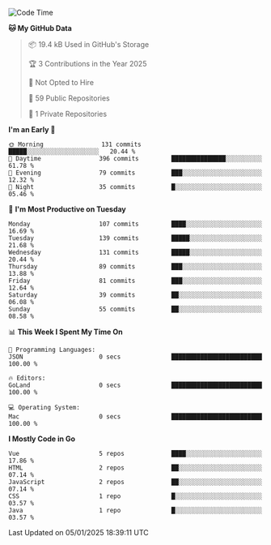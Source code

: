<!--START_SECTION:waka-->
![Code Time](http://img.shields.io/badge/Code%20Time-1%2C394%20hrs%208%20mins-blue)

**🐱 My GitHub Data** 

> 📦 19.4 kB Used in GitHub's Storage 
 > 
> 🏆 3 Contributions in the Year 2025
 > 
> 🚫 Not Opted to Hire
 > 
> 📜 59 Public Repositories 
 > 
> 🔑 1 Private Repositories 
 > 
**I'm an Early 🐤** 

```text
🌞 Morning                131 commits         █████░░░░░░░░░░░░░░░░░░░░   20.44 % 
🌆 Daytime                396 commits         ███████████████░░░░░░░░░░   61.78 % 
🌃 Evening                79 commits          ███░░░░░░░░░░░░░░░░░░░░░░   12.32 % 
🌙 Night                  35 commits          █░░░░░░░░░░░░░░░░░░░░░░░░   05.46 % 
```
📅 **I'm Most Productive on Tuesday** 

```text
Monday                   107 commits         ████░░░░░░░░░░░░░░░░░░░░░   16.69 % 
Tuesday                  139 commits         █████░░░░░░░░░░░░░░░░░░░░   21.68 % 
Wednesday                131 commits         █████░░░░░░░░░░░░░░░░░░░░   20.44 % 
Thursday                 89 commits          ███░░░░░░░░░░░░░░░░░░░░░░   13.88 % 
Friday                   81 commits          ███░░░░░░░░░░░░░░░░░░░░░░   12.64 % 
Saturday                 39 commits          ██░░░░░░░░░░░░░░░░░░░░░░░   06.08 % 
Sunday                   55 commits          ██░░░░░░░░░░░░░░░░░░░░░░░   08.58 % 
```


📊 **This Week I Spent My Time On** 

```text
💬 Programming Languages: 
JSON                     0 secs              █████████████████████████   100.00 % 

🔥 Editors: 
GoLand                   0 secs              █████████████████████████   100.00 % 

💻 Operating System: 
Mac                      0 secs              █████████████████████████   100.00 % 
```

**I Mostly Code in Go** 

```text
Vue                      5 repos             ████░░░░░░░░░░░░░░░░░░░░░   17.86 % 
HTML                     2 repos             ██░░░░░░░░░░░░░░░░░░░░░░░   07.14 % 
JavaScript               2 repos             ██░░░░░░░░░░░░░░░░░░░░░░░   07.14 % 
CSS                      1 repo              █░░░░░░░░░░░░░░░░░░░░░░░░   03.57 % 
Java                     1 repo              █░░░░░░░░░░░░░░░░░░░░░░░░   03.57 % 
```




 Last Updated on 05/01/2025 18:39:11 UTC
<!--END_SECTION:waka-->
